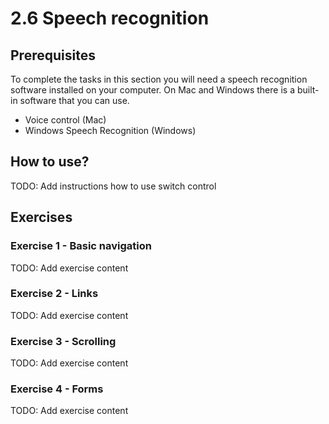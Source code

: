 # 2.6 Speech recognition

## Prerequisites

To complete the tasks in this section you will need a speech recognition software installed on your computer. On Mac and Windows there is a built-in software that you can use.

- Voice control (Mac)
- Windows Speech Recognition (Windows)

## How to use?

TODO: Add instructions how to use switch control

## Exercises

### Exercise 1 - Basic navigation

TODO: Add exercise content

### Exercise 2 - Links

TODO: Add exercise content

### Exercise 3 - Scrolling

TODO: Add exercise content

### Exercise 4 - Forms

TODO: Add exercise content
